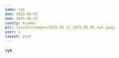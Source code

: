 ```yaml
---
name: vyk
dob: 2025-06-05
dod: 2025-06-27
county: Kiambu
pic: /assets/images/2025_06_27_2025_06_05_vyk.jpeg
user: 1
layout: post
---
```

<p class='py-2'></p><p class='py-2'></p><p class='py-2'>vyk</p>
